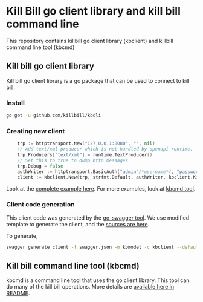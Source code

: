 # Kill Bill go client library and kill bill command line
This repository contains killbill go client library (kbclient)
and killbill command line tool (kbcmd)

## Kill bill go client library
Kill bill go client library is a go package that can be used to connect to
kill bill.

### Install
```bash
go get -u github.com/killbill/kbcli
```

### Creating new client
```go
    trp := httptransport.New("127.0.0.1:8080", "", nil)
    // Add text/xml producer which is not handled by openapi runtime.
    trp.Producers["text/xml"] = runtime.TextProducer()
    // Set this to true to dump http messages
    trp.Debug = false
    authWriter := httptransport.BasicAuth("admin"/*username*/, "password" /**password*/)
    client := kbclient.New(trp, strfmt.Default, authWriter, kbclient.KillbillDefaults{})
```

Look at the [complete example here](examples/listaccounts/main.go).
For more examples, look at [kbcmd tool](kbcmd/README.md).

### Client code generation
This client code was generated by the [go-swagger tool](https://github.com/go-swagger/go-swagger).
We use modified template to generate the client,
and the [sources are here](https://github.com/fieryorc/go-swagger).

To generate, 

```bash
swagger generate client -f swagger.json -m kbmodel -c kbclient --default-scheme=http
```

## Kill bill command line tool (kbcmd)
kbcmd is a command line tool that uses the go client library. This tool can do many of the
kill bill operations. More details are [available here in README](kbcmd/README.md).